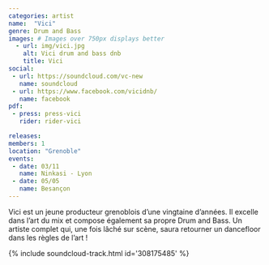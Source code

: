 ```yaml
---
categories: artist
name:  "Vici"
genre: Drum and Bass
images: # Images over 750px displays better
  - url: img/vici.jpg
    alt: Vici drum and bass dnb
    title: Vici
social:
 - url: https://soundcloud.com/vc-new
   name: soundcloud
 - url: https://www.facebook.com/vicidnb/
   name: facebook
pdf:
 - press: press-vici
   rider: rider-vici

releases:
members: 1
location: "Grenoble"
events:
 - date: 03/11
   name: Ninkasi - Lyon
 - date: 05/05
   name: Besançon
---
```

Vici est un jeune producteur grenoblois d’une vingtaine d’années. Il excelle dans l’art du mix et compose également sa propre Drum and Bass. Un artiste complet qui, une fois lâché sur scène, saura retourner un dancefloor dans les règles de l’art !

{% include soundcloud-track.html id='308175485' %}
